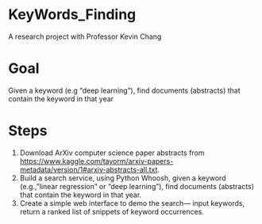 # KeyWords_Finding
A research project with Professor Kevin Chang

# Goal
Given a keyword (e.g “deep learning”), find documents (abstracts) that contain the keyword in that year

# Steps
1. Download ArXiv computer science paper abstracts from https://www.kaggle.com/tayorm/arxiv-papers-metadata/version/1#arxiv-abstracts-all.txt.
2. Build a search service, using Python Whoosh, given a keyword (e.g.,”linear regression” or “deep learning”), find documents (abstracts) that contain the keyword in that year.
3. Create a simple web interface to demo the search— input keywords, return a ranked list of snippets of keyword occurrences.
